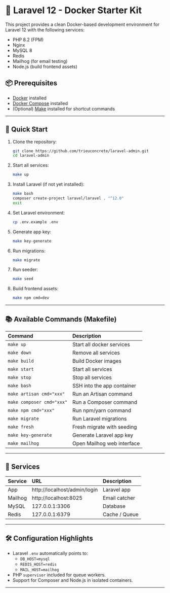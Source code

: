 # 🚀 Laravel 12 - Docker Starter Kit

This project provides a clean Docker-based development environment for Laravel 12 with the following services:

- PHP 8.2 (FPM)
- Nginx
- MySQL 8
- Redis
- Mailhog (for email testing)
- Node.js (build frontend assets)

## 📦 Prerequisites

- [Docker](https://www.docker.com/) installed
- [Docker Compose](https://docs.docker.com/compose/) installed
- (Optional) [Make](https://www.gnu.org/software/make/) installed for shortcut commands

---

## 🚀 Quick Start

1. Clone the repository:

    ```bash
    git clone https://github.com/trieuconcrete/laravel-admin.git
    cd laravel-admin
    ```

2. Start all services:

    ```bash
    make up
    ```

3. Install Laravel (if not yet installed):

    ```bash
    make bash
    composer create-project laravel/laravel . "^12.0"
    exit
    ```

4. Set Laravel environment:

    ```bash
    cp .env.example .env
    ```

5. Generate app key:

    ```bash
    make key-generate
    ```

6. Run migrations:

    ```bash
    make migrate
    ```

7. Run seeder:

    ```bash
    make seed
    ```

8. Build frontend assets:

    ```bash
    make npm cmd=dev
    ```

---

## 📚 Available Commands (Makefile)

| Command                  | Description                      |
|:------------------------- |:---------------------------------|
| `make up`                 | Start all docker services        |
| `make down`               | Remove all services              |
| `make build`              | Build Docker images              |
| `make start`              | Start all services               |
| `make stop`               | Stop all services                |
| `make bash`               | SSH into the app container       |
| `make artisan cmd="xxx"`  | Run an Artisan command           |
| `make composer cmd="xxx"` | Run a Composer command           |
| `make npm cmd="xxx"`      | Run npm/yarn command             |
| `make migrate`            | Run Laravel migrations           |
| `make fresh`              | Fresh migrate with seeding       |
| `make key-generate`       | Generate Laravel app key         |
| `make mailhog`            | Open Mailhog web interface       |

---

## 🔧 Services

| Service  | URL                  | Description       |
|:---------|:----------------------|:------------------|
| App      | http://localhost/admin/login       | Laravel app       |
| Mailhog  | http://localhost:8025  | Email catcher     |
| MySQL    | 127.0.0.1:3306         | Database          |
| Redis    | 127.0.0.1:6379         | Cache / Queue     |

---

## 🛠 Configuration Highlights

- Laravel `.env` automatically points to:
  - `DB_HOST=mysql`
  - `REDIS_HOST=redis`
  - `MAIL_HOST=mailhog`
- PHP `supervisor` included for queue workers.
- Support for Composer and Node.js in isolated containers.

---
